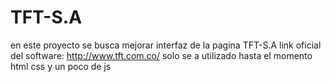 # TFT-S.A
en este proyecto se busca mejorar interfaz de la pagina TFT-S.A
link oficial del software: http://www.tft.com.co/
solo se a utilizado hasta el momento html css y un poco de js